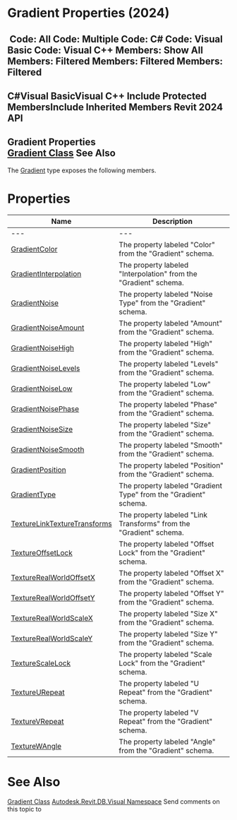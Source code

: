 # Gradient Properties (2024)

﻿
 Code: All Code: Multiple Code: C# Code: Visual Basic Code: Visual C++  Members: Show All Members: Filtered Members: Filtered Members: Filtered   
---  
C#Visual BasicVisual C++
Include Protected MembersInclude Inherited Members
Revit 2024 API  
---  
Gradient Properties  
[Gradient Class](2b517b49-c915-74a9-bb6f-2a233d6706be.md "Gradient Class") See Also  
---  
The [Gradient](2b517b49-c915-74a9-bb6f-2a233d6706be.md "Gradient Class") type exposes the following members.
# Properties
| Name | Description |
| --- | --- |
| --- | --- | --- |
| [GradientColor](4a0c7b37-28c3-3b63-d79a-e16914805614.md "GradientColor Property") | The property labeled "Color" from the "Gradient" schema. |
| [GradientInterpolation](ddc59dac-e0ac-6455-34ee-049280929d1b.md "GradientInterpolation Property") | The property labeled "Interpolation" from the "Gradient" schema. |
| [GradientNoise](5fbd032e-8662-00aa-5324-7f5551c24417.md "GradientNoise Property") | The property labeled "Noise Type" from the "Gradient" schema. |
| [GradientNoiseAmount](7a1fa31f-efe2-7e51-20df-8e4390a78d1e.md "GradientNoiseAmount Property") | The property labeled "Amount" from the "Gradient" schema. |
| [GradientNoiseHigh](fdef8270-0f35-9bd3-1c7c-22bfeafca94e.md "GradientNoiseHigh Property") | The property labeled "High" from the "Gradient" schema. |
| [GradientNoiseLevels](6607d9d6-d534-4f52-5d03-3cd9cfced73f.md "GradientNoiseLevels Property") | The property labeled "Levels" from the "Gradient" schema. |
| [GradientNoiseLow](74f7386b-347f-2ac6-f236-cd079a64c0e4.md "GradientNoiseLow Property") | The property labeled "Low" from the "Gradient" schema. |
| [GradientNoisePhase](14e80223-2d6a-90c6-e8be-dedcf58a94d6.md "GradientNoisePhase Property") | The property labeled "Phase" from the "Gradient" schema. |
| [GradientNoiseSize](0083cc42-0897-f28e-1ded-49863ab428a1.md "GradientNoiseSize Property") | The property labeled "Size" from the "Gradient" schema. |
| [GradientNoiseSmooth](a230607e-0a7e-ea0b-9c5b-9ef97c6a22e2.md "GradientNoiseSmooth Property") | The property labeled "Smooth" from the "Gradient" schema. |
| [GradientPosition](1cfa3b53-bad9-c329-4d16-9f93b4536710.md "GradientPosition Property") | The property labeled "Position" from the "Gradient" schema. |
| [GradientType](cc647334-e225-cd19-0656-c1b1c8957e07.md "GradientType Property") | The property labeled "Gradient Type" from the "Gradient" schema. |
| [TextureLinkTextureTransforms](c5634cbe-d6cf-1e2d-576f-0d8482e0fdfe.md "TextureLinkTextureTransforms Property") | The property labeled "Link Transforms" from the "Gradient" schema. |
| [TextureOffsetLock](551c8ecb-095f-0264-540d-16224b5060af.md "TextureOffsetLock Property") | The property labeled "Offset Lock" from the "Gradient" schema. |
| [TextureRealWorldOffsetX](3c573ec2-8a88-d20a-a445-b218d44e15a2.md "TextureRealWorldOffsetX Property") | The property labeled "Offset X" from the "Gradient" schema. |
| [TextureRealWorldOffsetY](7b5ea201-9c3a-ba84-c9ea-4b48f1fa43c8.md "TextureRealWorldOffsetY Property") | The property labeled "Offset Y" from the "Gradient" schema. |
| [TextureRealWorldScaleX](288b0c3f-34fa-463e-5432-bb4f092d9ed9.md "TextureRealWorldScaleX Property") | The property labeled "Size X" from the "Gradient" schema. |
| [TextureRealWorldScaleY](1ede62d9-b039-68b1-63cb-94fcfb7d7728.md "TextureRealWorldScaleY Property") | The property labeled "Size Y" from the "Gradient" schema. |
| [TextureScaleLock](4a51007f-ddf5-a830-17f1-9a8abcddf0d0.md "TextureScaleLock Property") | The property labeled "Scale Lock" from the "Gradient" schema. |
| [TextureURepeat](54b031ce-2820-8c8e-ae5d-476df996880d.md "TextureURepeat Property") | The property labeled "U Repeat" from the "Gradient" schema. |
| [TextureVRepeat](073a73a6-c221-8150-6a40-dba8677d1b79.md "TextureVRepeat Property") | The property labeled "V Repeat" from the "Gradient" schema. |
| [TextureWAngle](10ccc711-0858-a86d-d39f-1ee1f903410c.md "TextureWAngle Property") | The property labeled "Angle" from the "Gradient" schema. |

# See Also
[Gradient Class](2b517b49-c915-74a9-bb6f-2a233d6706be.md "Gradient Class")
[Autodesk.Revit.DB.Visual Namespace](f5a10581-6ac2-be19-0e32-f87d05bc8b83.md "Autodesk.Revit.DB.Visual Namespace")
Send comments on this topic to 
